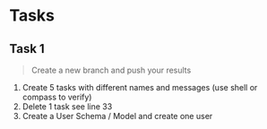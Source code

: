 # Tasks

## Task 1

> Create a new branch <name-task1> and push your results

1. Create 5 tasks with different names and messages (use shell or compass to verify)
2. Delete 1 task see line 33
3. Create a User Schema / Model and create one user
